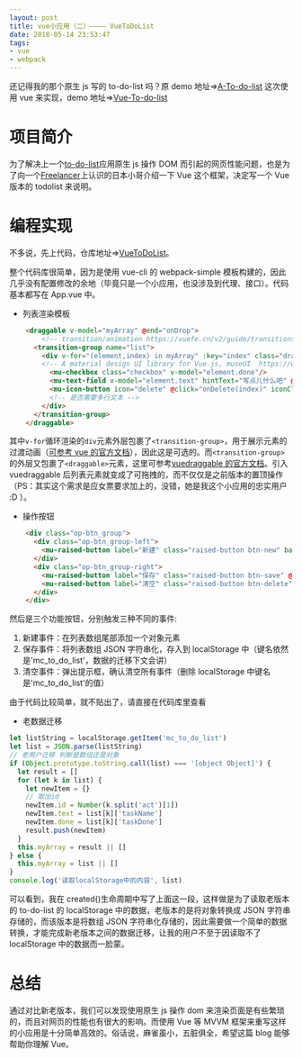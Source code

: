```yaml
---
layout: post
title: vue小应用（二）———— VueToDoList
date: 2018-05-14 23:53:47
tags:
- vue
- webpack
---
```


还记得我的那个原生 js 写的 to-do-list 吗？原 demo 地址=>[A-To-do-list](https://mccarthey.github.io/A-To-do-list)
这次使用 vue 来实现，demo 地址=>[Vue-To-do-list](https://mccarthey.github.io/VueToDoList/)

# 项目简介

为了解决上一个[to-do-list](https://mccarthey.github.io/A-To-do-list)应用原生 js 操作 DOM 而引起的网页性能问题，也是为了向一个[Freelancer](https://www.freelancer.cn)上认识的日本小哥介绍一下 Vue 这个框架，决定写一个 Vue 版本的 todolist 来说明。

# 编程实现

不多说，先上代码，仓库地址=>[VueToDoList](https://github.com/McCarthey/VueToDoList)。

整个代码库很简单，因为是使用 vue-cli 的 webpack-simple 模板构建的，因此几乎没有配置修改的余地（毕竟只是一个小应用，也没涉及到代理、接口）。代码基本都写在 App.vue 中。

* 列表渲染模板

```html
    <draggable v-model="myArray" @end="onDrop">
        <!-- transition/animation https://vuefe.cn/v2/guide/transitions.html -->
      <transition-group name="list">
        <div v-for="(element,index) in myArray" :key="index" class="draggable-item">
        <!-- A material design UI library for Vue.js, museUI  https://www.muse-ui.org -->
          <mu-checkbox class="checkbox" v-model="element.done"/>
          <mu-text-field v-model="element.text" hintText="写点儿什么吧" @blur="onSave" :disabled="element.done" :class="element.done? 'act-input-done': 'act-input' " />
          <mu-icon-button icon="delete" @click="onDelete(index)" iconClass="icon-delete"/>
          <!-- 是否需要多行文本 -->
        </div>
      </transition-group>
    </draggable>
```

其中`v-for`循环渲染的`div`元素外层包裹了`<transition-group>`，用于展示元素的过渡动画（[可参考 vue 的官方文档](https://vuefe.cn/v2/guide/transitions.html#%E5%88%97%E8%A1%A8%E8%BF%87%E6%B8%A1)），因此这是可选的。而`<transition-group>`的外层又包裹了`<draggable>`元素，这里可参考[vuedraggable 的官方文档](https://www.npmjs.com/package/vuedraggable)。引入 vuedraggable 后列表元素就变成了可拖拽的，而不仅仅是之前版本的置顶操作（PS：其实这个需求是应女票要求加上的，没错，她是我这个小应用的忠实用户 :D ）。

* 操作按钮

```html
    <div class="op-btn_group">
      <div class="op-btn_group-left">
        <mu-raised-button label="新建" class="raised-button btn-new" backgroundColor="#4caf50" @click="onCreate"/>
      </div>
      <div class="op-btn_group-right">
        <mu-raised-button label="保存" class="raised-button btn-save" @click="onSave" primary/>
        <mu-raised-button label="清空" class="raised-button btn-delete" @click="onClearAll" secondary/>
      </div>
    </div>
```

然后是三个功能按钮，分别触发三种不同的事件:

1.  新建事件：在列表数组尾部添加一个对象元素
2.  保存事件：将列表数组 JSON 字符串化，存入到 localStorage 中（键名依然是'mc_to_do_list'，数据的迁移下文会讲）
3.  清空事件：弹出提示框，确认清空所有事件（删除 localStorage 中键名是'mc_to_do_list'的值）

由于代码比较简单，就不贴出了，请直接在代码库里查看

* 老数据迁移

```javascript
let listString = localStorage.getItem('mc_to_do_list')
let list = JSON.parse(listString)
// 老用户迁移 判断是数组还是对象
if (Object.prototype.toString.call(list) === '[object Object]') {
  let result = []
  for (let k in list) {
    let newItem = {}
    // 取出id
    newItem.id = Number(k.split('act')[1])
    newItem.text = list[k]['taskName']
    newItem.done = list[k]['taskDone']
    result.push(newItem)
  }
  this.myArray = result || []
} else {
  this.myArray = list || []
}
console.log('读取localStorage中的内容', list)
```

可以看到，我在 created()生命周期中写了上面这一段，这样做是为了读取老版本的 to-do-list 的 localStorage 中的数据，老版本的是将对象转换成 JSON 字符串存储的，而该版本是将数组 JSON 字符串化存储的，因此需要做一个简单的数据转换，才能完成新老版本之间的数据迁移，让我的用户不至于因读取不了 localStorage 中的数据而一脸蒙。

# 总结

通过对比新老版本，我们可以发现使用原生 js 操作 dom 来渲染页面是有些繁琐的，而且对网页的性能也有很大的影响。而使用 Vue 等 MVVM 框架来重写这样的小应用是十分简单高效的。俗话说，麻雀虽小，五脏俱全，希望这篇 blog 能够帮助你理解 Vue。
